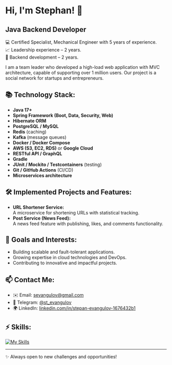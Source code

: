 # Hi, I'm Stephan! 👋
Java Backend Developer  
-----------------------

💻 Certified Specialist, Mechanical Engineer with 5 years of experience.  
📈 Leadership experience – 2 years.  
🚀 Backend development – 2 years.

I am a team leader who developed a high-load web application with MVC architecture, capable of supporting over 1 million users. Our project is a social network for startups and entrepreneurs.  

## 📚 Technology Stack:
- **Java 17+**
- **Spring Framework (Boot, Data, Security, Web)**
- **Hibernate ORM**
- **PostgreSQL / MySQL**
- **Redis** (caching)
- **Kafka** (message queues)
- **Docker / Docker Compose**
- **AWS (S3, EC2, RDS)** or **Google Cloud**
- **RESTful API / GraphQL**
- **Gradle**
- **JUnit / Mockito / Testcontainers** (testing)
- **Git / GitHub Actions** (CI/CD)
- **Microservices architecture**

## 🛠️ Implemented Projects and Features:
- **URL Shortener Service:**  
  A microservice for shortening URLs with statistical tracking.  
- **Post Service (News Feed):**  
  A news feed feature with publishing, likes, and comments functionality.

## 🌟 Goals and Interests:
- Building scalable and fault-tolerant applications.  
- Growing expertise in cloud technologies and DevOps.  
- Contributing to innovative and impactful projects.

## 📫 Contact Me:
- ✉️ Email: [sevangulov@gmail.com](mailto:sevangulov@gmail.com)  
- 📱 Telegram: [@st_evangulov](https://t.me/st_evangulov)  
- 🌍 LinkedIn: [linkedin.com/in/stepan-evangulov-1676432b1](https://linkedin.com/in/stepan-evangulov-1676432b1)

## ⚡ Skills:
[![My Skills](https://skillicons.dev/icons?i=java,spring,hibernate,postgres,redis,kafka,docker,kubernetes,aws,git,gradle,linux&perline=6)](https://skillicons.dev)

---

✨ Always open to new challenges and opportunities!
